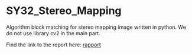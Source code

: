 # SY32_Stereo_Mapping

Algorithm block matching for stereo mapping image written in python. We do not use library cv2 in the main part.

Find the link to the report here: [rapport](https://www.overleaf.com/project/6272d0aab9bf1581309ccfa8)
